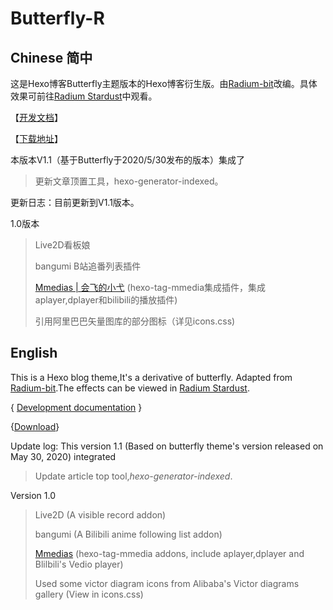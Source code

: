 # Butterfly-R

## Chinese 简中

这是Hexo博客Butterfly主题版本的Hexo博客衍生版。由[Radium-bit](https://radium-bit.tk/about)改编。具体效果可前往[Radium Stardust](https://radium-bit.tk)中观看。

【[开发文档](https://radium-bit.tk/uncategorized/AboutPoint/)】

【[下载地址](https://radium-bit.lanzous.com/iFgwFf925qh)】

 本版本V1.1（基于Butterfly于2020/5/30发布的版本）集成了

> 更新文章顶置工具，hexo-generator-indexed。

更新日志：目前更新到V1.1版本。

1.0版本

> Live2D看板娘
> 
> bangumi B站追番列表插件
> 
> [Mmedias | 会飞的小弋](https://lovelijunyi.gitee.io/posts/743c.html#%E4%BD%BF%E7%94%A8%E6%8F%92%E4%BB%B6) (hexo-tag-mmedia集成插件，集成aplayer,dplayer和bilibili的播放插件)
> 
> 引用阿里巴巴矢量图库的部分图标（详见icons.css)

## English

This is a Hexo blog theme,It's a derivative of butterfly. Adapted from [Radium-bit](https://radium-bit.tk/about).The effects can be viewed in [Radium Stardust](https://radium-bit.tk).

{ [Development documentation](https://radium-bit.tk/uncategorized/AboutPoint/) }

{[Download](https://radium-bit.lanzous.com/iFgwFf925qh)}

Update log: This version 1.1 (Based on butterfly theme's version released on May 30, 2020)  integrated

> Update article top tool,*hexo-generator-indexed*.

Version 1.0

> Live2D (A visible record addon)
> 
> bangumi (A Bilibili anime following list addon)
> 
> [Mmedias](https://lovelijunyi.gitee.io/posts/743c.html#%E4%BD%BF%E7%94%A8%E6%8F%92%E4%BB%B6) (hexo-tag-mmedia addons, include aplayer,dplayer and Blilbili's Vedio player)
> 
> Used some victor diagram icons from Alibaba's Victor diagrams gallery (View in icons.css)
